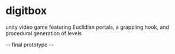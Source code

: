 # digitbox
unity video game featuring Euclidian portals, a grappling hook, and procedural generation of levels

-- final prototype --
